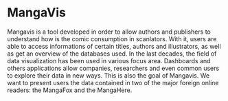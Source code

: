 # MangaVis

Mangavis is a tool developed in order to allow authors and publishers to understand how is the comic consumption in scanlators. With it, users are able to access informations of certain titles, authors and illustrators, as well as get an overview of the databases used. In the last decades, the field of data visualization has been used in various focus area. Dashboards and others applications allow companies, researchers and even common users to explore their data in new ways. This is also the goal of Mangavis. We want to present users the data contained in two of the major foreign online readers: the MangaFox and the MangaHere.
